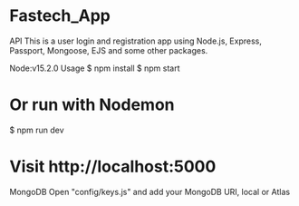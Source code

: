 # Fastech_App
API 
This is a user login and registration app using Node.js, Express, Passport, Mongoose, EJS and some other packages.

Node:v15.2.0
Usage
$ npm install
$ npm start
# Or run with Nodemon
$ npm run dev
# 
# Visit http://localhost:5000
MongoDB
Open "config/keys.js" and add your MongoDB URI, local or Atlas
